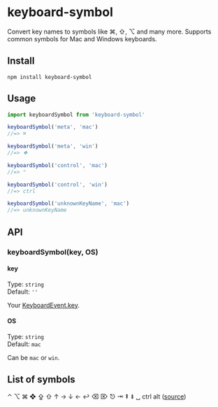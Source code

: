 # keyboard-symbol
Convert key names to symbols like ⌘, ⇧, ⌥ and many more. Supports common symbols for Mac and Windows keyboards.

## Install
```
npm install keyboard-symbol
```

## Usage
```js
import keyboardSymbol from 'keyboard-symbol'

keyboardSymbol('meta', 'mac')
//=> ⌘

keyboardSymbol('meta', 'win')
//=> ❖

keyboardSymbol('control', 'mac')
//=> ⌃

keyboardSymbol('control', 'win')
//=> ctrl

keyboardSymbol('unknownKeyName', 'mac')
//=> unknownKeyName
```

## API

### keyboardSymbol(key, OS)

#### key

Type: `string`\
Default: `''`

Your [KeyboardEvent.key](https://developer.mozilla.org/de/docs/Web/API/KeyboardEvent/key).

#### OS

Type: `string`\
Default: `mac`

Can be `mac` or `win`.

## List of symbols

⌃ ⌥ ⌘ ❖ ⇪ ⇧ ↑ → ↓ ← ↩ ⌫ ⌦ ⎋ ⇥ ⇞ ⇟ ␣ ctrl alt ([source](https://github.com/ueberdosis/keyboard-symbol/blob/master/src/keyboard-symbol.js))
